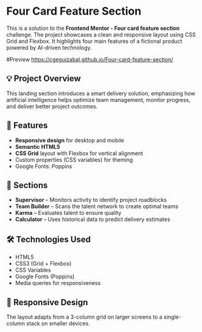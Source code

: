 # Four Card Feature Section

This is a solution to the **Frontend Mentor - Four card feature section** challenge. The project showcases a clean and responsive layout using CSS Grid and Flexbox. It highlights four main features of a fictional product powered by AI-driven technology.

#Preview
https://cgeguizabal.github.io/Four-card-feature-section/

## 💡 Project Overview

This landing section introduces a smart delivery solution, emphasizing how artificial intelligence helps optimize team management, monitor progress, and deliver better project outcomes.

## 🚀 Features

- **Responsive design** for desktop and mobile
- **Semantic HTML5**
- **CSS Grid** layout with Flexbox for vertical alignment
- Custom properties (CSS variables) for theming
- Google Fonts: Poppins

## 📸 Sections

- **Supervisor** – Monitors activity to identify project roadblocks
- **Team Builder** – Scans the talent network to create optimal teams
- **Karma** – Evaluates talent to ensure quality
- **Calculator** – Uses historical data to predict delivery estimates

## 🛠️ Technologies Used

- HTML5
- CSS3 (Grid + Flexbox)
- CSS Variables
- Google Fonts (Poppins)
- Media queries for responsiveness

## 📱 Responsive Design

The layout adapts from a 3-column grid on larger screens to a single-column stack on smaller devices.



